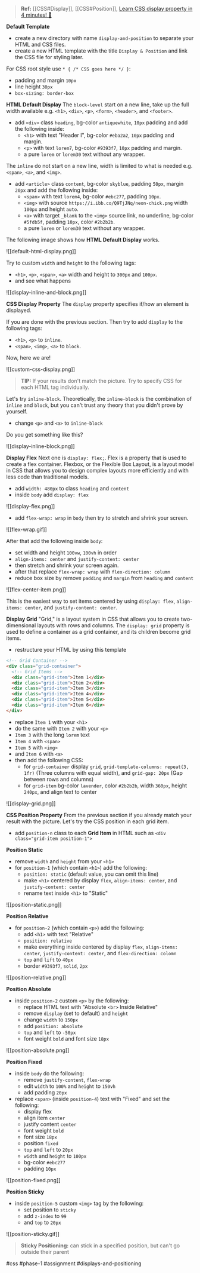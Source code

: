 >**Ref:** [[CSS#Display]], [[CSS#Position]], [Learn CSS display property in 4 minutes! 🧱](https://www.youtube.com/watch?v=9T8uxp5hQ60) 

**Default Template**
- create a new directory with name `display-and-position` to separate your HTML and CSS files.
- create a new HTML template with the title `Display & Position` and link the CSS file for styling later.

For CSS root style use `* { /* CSS goes here */ }`:
- padding and margin `10px`
- line height `30px`
- `box-sizing: border-box`

**HTML Default Display**
The `block-level` start on a new line, take up the full width available e.g. `<h1>`, `<div>`, `<p>`, `<form>`, `<header>`, and `<footer>`.
- add `<div>` class `heading`, bg-color `antiquewhite`, `10px` padding and add the following inside:
	- `<h1>` with text "Header I", bg-color `#eba2a2`, `10px` padding and margin.
	- `<p>` with text `lorem7`, bg-color `#9393f7`, `10px` padding and margin.
	- a pure `lorem` or `lorem30` text without any wrapper.

The `inline` do not start on a new line, width is limited to what is needed e.g. `<span>`, `<a>`, and `<img>`.
- add `<article>` class `content`, bg-color `skyblue`, padding `50px`, margin `20px` and add the following inside:
	- `<span>` with text `lorem4`, bg-color `#ebc277`, padding `10px`.
	- `<img>` with source `https://i.ibb.co/Q9TjJNq/neon-chick.png` width `100px` and height `auto`.
	- `<a>` with target `_blank` to the `<img>` source link, no underline, bg-color `#5fdb5f`, padding `10px`, color `#2b2b2b`.
	- a pure `lorem` or `lorem30` text without any wrapper.

The following image shows how **HTML Default Display** works.

![[default-html-display.png]]

Try to custom `width` and `height` to the following tags:
- `<h1>`, `<p>`, `<span>`, `<a>` width and height to `300px` and `100px`.
- and see what happens

![[display-inline-and-block.png]]

**CSS Display Property**
The `display` property specifies if/how an element is displayed.

If you are done with the previous section. Then try to add `display` to the following tags:
- `<h1>`, `<p>` to `inline`.
- `<span>`, `<img>`, `<a>` to `block`.
 
Now, here we are!

![[custom-css-display.png]]

>**TIP:** If your results don't match the picture. Try to specify CSS for each HTML tag individually.

Let's try `inline-block`. Theoretically, the `inline-block` is the combination of `inline` and `block`, but you can't trust any theory that you didn't prove by yourself.
- change `<p>` and `<a>` to `inline-block`

Do you get something like this?

![[display-inline-block.png]]

**Display Flex**
Next one is `display: flex;`. Flex is a property that is used to create a flex container. Flexbox, or the Flexible Box Layout, is a layout model in CSS that allows you to design complex layouts more efficiently and with less code than traditional models.
- add `width: 480px` to class `heading` and `content` 
- inside `body` add `display: flex`

![[display-flex.png]]

- add `flex-wrap: wrap` in `body` then try to stretch and shrink your screen.

![[flex-wrap.gif]]

After that add the following inside `body`:
- set width and height `100vw`, `100vh` in order
- `align-items: center` and `justify-content: center` 
- then stretch and shrink your screen again.
- after that replace `flex-wrap: wrap` with `flex-direction: column`
- reduce box size by remove `padding` and `margin` from `heading` and `content`

![[flex-center-item.png]]

This is the easiest way to set items centered by using `display: flex`, `align-items: center`, and `justify-content: center`.

**Display Grid**
"Grid," is a layout system in CSS that allows you to create two-dimensional layouts with rows and columns. The `display: grid` property is used to define a container as a grid container, and its children become grid items.
- restructure your HTML by using this template
```html
<!-- Grid Container -->
<div class="grid-container">
  <!-- Grid Items -->
  <div class="grid-item">Item 1</div>
  <div class="grid-item">Item 2</div>
  <div class="grid-item">Item 3</div>
  <div class="grid-item">Item 4</div>
  <div class="grid-item">Item 5</div>
  <div class="grid-item">Item 6</div>
</div>
```
- replace `Item 1` with your `<h1>`
- do the same with `Item 2` with your `<p>`
- `Item 3` with the long `lorem` text
- `Item 4` with `<span>`
- `Item 5` with `<img>`
- and `Item 6` with `<a>`
- then add the following CSS:
	- for `grid-container` display `grid`, `grid-template-columns: repeat(3, 1fr)` (Three columns with equal width), and `grid-gap: 20px` (Gap between rows and columns)
	- for `grid-item` bg-color `lavender`, color `#2b2b2b`, width `360px`, height `240px`, and align text to center

![[display-grid.png]]

**CSS Position Property**
From the previous section if you already match your result with the picture. Let's try the CSS position in each grid item.
- add `position-n` class to each **Grid Item** in HTML such as `<div class="grid-item position-1">`

**Position Static**
- remove `width` and `height` from your `<h1>` 
- for `position-1` (which contain `<h1>`) add the following:
	- `position: static` (default value, you can omit this line)
	- make `<h1>` centered by display `flex`, `align-items: center`, and `justify-content: center`
	- rename text inside `<h1>` to "Static"

![[position-static.png]]

**Position Relative**
- for `position-2` (which contain `<p>`) add the following:
	- add `<h1>` with text "Relative"
	 - `position: relative`
	 - make everything inside centered by display `flex`, `align-items: center`, `justify-content: center`, and `flex-direction: colomn`
	 - `top` and `lift` to `40px`
	 - border `#9393f7`, `solid`, `2px`

![[position-relative.png]]

**Position Absolute**
- inside `position-2` custom `<p>` by the following:
	- replace HTML text with "Absolute `<br>` Inside Relative"
	- remove `display` (set to default) and `height`
	- change `width` to `150px`
	- add `position: absolute`
	- `top` and `left` to `-50px`
	- font weight `bold` and font size `18px`

![[position-absolute.png]]

**Position Fixed**
- inside `body` do the following:
	- remove `justify-content`, `flex-wrap`
	- edit `width` to `100%` and `height` to `150vh`
	- add padding `20px`
- replace `<span>` (inside `position-4`) text with "Fixed" and set the following:
	- display flex
	- align item `center`
	- justify content `center`
	- font weight `bold`
	- font size `18px`
	- position `fixed`
	- `top` and `left` to `20px`
	- `width` and `height` to `100px`
	- bg-color `#ebc277`
	- padding `10px`
 
![[position-fixed.png]]

**Position Sticky**
- inside `position-5` custom `<img>` tag by the following:
	- set position to `sticky`
	- add `z-index` to `99`
	- and `top` to `20px`

![[position-sticky.gif]]

>**Sticky Positioning:** can stick in a specified position, but can't go outside their parent


#css #phase-1 #assignment #displays-and-positioning 